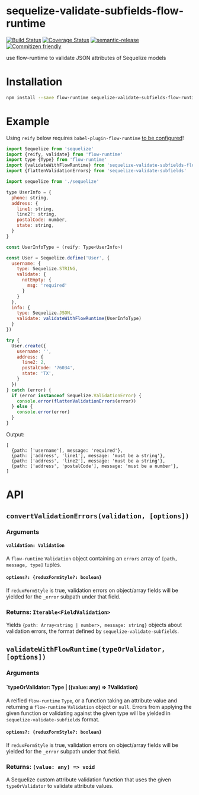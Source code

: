 # sequelize-validate-subfields-flow-runtime

[![Build Status](https://travis-ci.org/jcoreio/sequelize-validate-subfields-flow-runtime.svg?branch=master)](https://travis-ci.org/jcoreio/sequelize-validate-subfields-flow-runtime)
[![Coverage Status](https://codecov.io/gh/jcoreio/sequelize-validate-subfields-flow-runtime/branch/master/graph/badge.svg)](https://codecov.io/gh/jcoreio/sequelize-validate-subfields-flow-runtime)
[![semantic-release](https://img.shields.io/badge/%20%20%F0%9F%93%A6%F0%9F%9A%80-semantic--release-e10079.svg)](https://github.com/semantic-release/semantic-release)
[![Commitizen friendly](https://img.shields.io/badge/commitizen-friendly-brightgreen.svg)](http://commitizen.github.io/cz-cli/)

use flow-runtime to validate JSON attributes of Sequelize models

# Installation

```sh
npm install --save flow-runtime sequelize-validate-subfields-flow-runtime
```

# Example

Using `reify` below requires `babel-plugin-flow-runtime` [to be configured](https://codemix.github.io/flow-runtime/#/docs)!

```js
import Sequelize from 'sequelize'
import {reify, validate} from 'flow-runtime'
import type {Type} from 'flow-runtime'
import {validateWithFlowRuntime} from 'sequelize-validate-subfields-flow-runtime'
import {flattenValidationErrors} from 'sequelize-validate-subfields'

import sequelize from './sequelize'

type UserInfo = {
  phone: string,
  address: {
    line1: string,
    line2?: string,
    postalCode: number,
    state: string,
  }
}

const UserInfoType = (reify: Type<UserInfo>)

const User = Sequelize.define('User', {
  username: {
    type: Sequelize.STRING,
    validate: {
      notEmpty: {
        msg: 'required'
      }
    }
  },
  info: {
    type: Sequelize.JSON,
    validate: validateWithFlowRuntime(UserInfoType)
  }
})

try {
  User.create({
    username: '',
    address: {
      line2: 2,
      postalCode: '76034',
      state: 'TX',
    } 
  })
} catch (error) {
  if (error instanceof Sequelize.ValidationError) {
    console.error(flattenValidationErrors(error))
  } else {
    console.error(error)
  }
}
```
Output:
```
[
  {path: ['username'], message: 'required'},
  {path: ['address', 'line1'], message: 'must be a string'},
  {path: ['address', 'line2'], message: 'must be a string'},
  {path: ['address', 'postalCode'], message: 'must be a number'},
]
```

# API

## `convertValidationErrors(validation, [options])`

### Arguments

#### `validation: Validation`

A `flow-runtime` `Validation` object containing an `errors` array of `[path, message, type]` tuples.

#### `options?: {reduxFormStyle?: boolean}`

If `reduxFormStyle` is true, validation errors on object/array fields will be yielded for the `_error` subpath
under that field.

### Returns: `Iterable<FieldValidation>`

Yields `{path: Array<string | number>, message: string}` objects about validation errors, the format defined by
`sequelize-validate-subfields`.

## `validateWithFlowRuntime(typeOrValidator, [options])`

### Arguments

#### `typeOrValidator: Type<any> | ((value: any) => ?Validation)

A reified `flow-runtime` `Type`, or a function taking an attribute value and returning a `flow-runtime` `Validation`
object or `null`.  Errors from applying the given function or validating against the given type will be yielded in
`sequelize-validate-subfields` format.

#### `options?: {reduxFormStyle?: boolean}`

If `reduxFormStyle` is true, validation errors on object/array fields will be yielded for the `_error` subpath
under that field.

### Returns: `(value: any) => void`

A Sequelize custom attribute validation function that uses the given `typeOrValidator` to validate attribute values.
